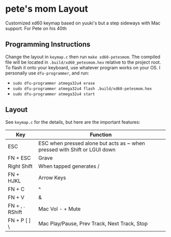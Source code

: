 # pete's mom Layout

Customized xd60 keymap based on yuuki's but a step sideways with Mac support. For Pete on his 40th

## Programming Instructions

Change the layout in `keymap.c` then run `make xd60-petesmom`. The compiled file will be located in `.build/xd60_petesmom.hex` relative to the project root. To flash it onto your keyboard, use whatever program works on your OS. I personally use `dfu-programmer`, and run:

* `sudo dfu-programmer atmega32u4 erase`
* `sudo dfu-programmer atmega32u4 flash .build/xd60-petesmom.hex`
* `sudo dfu-programmer atmega32u4 start`

## Layout

See `keymap.c` for the details, but here are the important features:

| Key                        | Function                           |
| -------------------------- | ---------------------------------- |
| ESC | ESC when pressed alone but acts as ~ when pressed with Shift or LGUI down |
| FN + ESC | Grave |
| Right Shift | When tapped generates / |
| FN + HJKL | Arrow Keys |
| FN + C | ^ |
| FN + V | & |
| FN + , . RShift | Mac Vol - + Mute |
| FN + P [ ] \ | Mac Play/Pause, Prev Track, Next Track, Stop |
